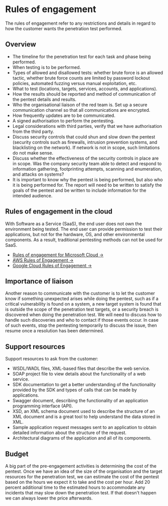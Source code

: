 # Rules of engagement

The rules of engagement refer to any restrictions and details in regard to
how the customer wants the penetration test performed.

## Overview

* The timeline for the penetration test for each task and phase being performed.
* When testing is to be performed.
* Types of allowed and disallowed tests: whether brute force is an allowed tactic, whether brute force counts
are limited by password lockout policies, automated fuzzing versus manual exploitation, etc.
* What to test (locations, targets, services, accounts, and applications).
* How the results should be reported and method of communication of the pentest details and results.
* Who the organisational liaison of the red team is. Set up a secure communication channel so that all communications are encrypted.
* How frequently updates are to be communicated.
* A signed authorisation to perform the pentesting.
* Legal considerations with third parties, verify that we have authorisation from the third party.
* Discuss security controls that could shun and slow down the pentest (security controls such as
firewalls, intrusion prevention systems, and blacklisting on the network). If network is not in scope, such limitations do not make sense.
* Discuss whether the effectiveness of the security controls in place are in scope. Was the company security team able to detect
and respond to information gathering, footprinting attempts, scanning and enumeration, and attacks on systems?
* It is important to know why the pentest is being performed, but also who it is
being performed for. The report will need to be written to satisfy the goals of the pentest and be written to include
information for the intended audience.

## Rules of engagement in the cloud

With Software as a Service (SaaS), the end user does not own the environment being tested. The end user can provide
permission to test their applications, but not for the hardware, OS, and other environmental components.
As a result, traditional pentesting methods can not be used for SaaS.

* [Rules of engagement for Microsoft Cloud →](https://www.microsoft.com/en-us/msrc/pentest-rules-of-engagement)
* [AWS Rules of Engagement →](https://aws.amazon.com/security/penetration-testing/)
* [Google Cloud Rules of Engagement →](https://support.google.com/cloud/answer/6262505?hl=en)

## Importance of liaison

Another reason to communicate with the customer is to let the customer know if something unexpected arises while doing
the pentest, such as if a critical vulnerability is found on a system, a new target system is found that is outside
the scope of the penetration test targets, or a security breach is discovered when doing the penetration test.
We will need to discuss how to handle such discoveries and who to contact if those events occur. In case of such
events, stop the pentesting temporarily to discuss the issue, then resume once a resolution has been determined.

## Support resources

Support resources to ask from the customer:

* WSDL/WADL files, XML-based files that describe the web service.
* SOAP project file to view details about the functionality of a web service.
* SDK documentation to get a better understanding of the functionality provided by the SDK and types of calls that can
be made by applications.
* Swagger document, describing the functionality of an application programming interface (API).
* XSD, an XML schema document used to describe the structure of an XML document and is a great tool to help understand
the data stored in XML.
* Sample application request messages sent to an application to obtain detailed information about the
structure of the request.
* Architectural diagrams of the application and all of its components.

## Budget

A big part of the pre-engagement activities is determining the cost of the pentest. Once we have an idea of the
size of the organisation and the target resources for the penetration test, we can estimate the cost of the
pentest based on the hours we expect it to take and the cost per hour. Add 20 percent additional time to the
estimated hours to accommodate any incidents that may slow down the penetration test. If that doesn't happen
we can always lower the price afterwards.
